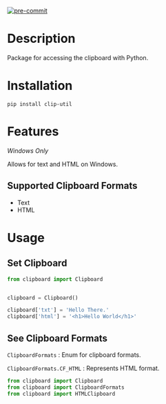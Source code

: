[![pre-commit](https://img.shields.io/badge/pre--commit-enabled-brightgreen?logo=pre-commit&logoColor=white)](https://github.com/pre-commit/pre-commit)

# Description

Package for accessing the clipboard with Python.

# Installation

`pip install clip-util`

# Features

_Windows Only_

Allows for text and HTML on Windows.

## Supported Clipboard Formats

* Text
* HTML

# Usage

## Set Clipboard

``` python
from clipboard import Clipboard


clipboard = Clipboard()

clipboard['txt'] = 'Hello There.'
clipboard['html'] = '<h1>Hello World</h1>'
```

## See Clipboard Formats

`ClipboardFormats`
: Enum for clipboard formats.

`ClipboardFormats.CF_HTML`
: Represents HTML format.

``` python
from clipboard import Clipboard
from clipboard import ClipboardFormats
from clipboard import HTMLClipboard
```
